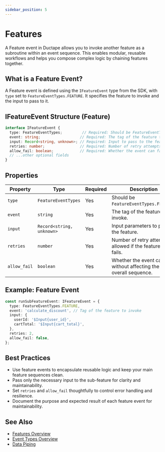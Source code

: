 ```yaml
---
sidebar_position: 5
---
```


# Features

A Feature event in Ductape allows you to invoke another feature as a subroutine within an event sequence. This enables modular, reusable workflows and helps you compose complex logic by chaining features together.

## What is a Feature Event?

A Feature event is defined using the `IFeatureEvent` type from the SDK, with `type` set to `FeatureEventTypes.FEATURE`. It specifies the feature to invoke and the input to pass to it.

## IFeatureEvent Structure (Feature)

```typescript
interface IFeatureEvent {
  type: FeatureEventTypes;         // Required: Should be FeatureEventTypes.FEATURE
  event: string;                  // Required: The tag of the feature to invoke
  input: Record<string, unknown>; // Required: Input to pass to the feature
  retries: number;                // Required: Number of retry attempts if the feature fails
  allow_fail: boolean;            // Required: Whether the event can fail without affecting the overall sequence
  // ...other optional fields
}
```

## Properties

| Property     | Type                      | Required | Description                                                                                       |
|--------------|---------------------------|----------|---------------------------------------------------------------------------------------------------|
| `type`       | `FeatureEventTypes`       | Yes      | Should be `FeatureEventTypes.FEATURE`.                                                            |
| `event`      | `string`                  | Yes      | The tag of the feature to invoke.                                                                 |
| `input`      | `Record<string, unknown>` | Yes      | Input parameters to pass to the feature.                                                          |
| `retries`    | `number`                  | Yes      | Number of retry attempts allowed if the feature event fails.                                      |
| `allow_fail` | `boolean`                 | Yes      | Whether the event can fail without affecting the overall sequence.                                |

## Example: Feature Event

```typescript
const runSubFeatureEvent: IFeatureEvent = {
  type: FeatureEventTypes.FEATURE,
  event: 'calculate_discount', // Tag of the feature to invoke
  input: {
    userId: '$Input{user_id}',
    cartTotal: '$Input{cart_total}',
  },
  retries: 2,
  allow_fail: false,
};
```

## Best Practices
- Use feature events to encapsulate reusable logic and keep your main feature sequences clean.
- Pass only the necessary input to the sub-feature for clarity and maintainability.
- Set `retries` and `allow_fail` thoughtfully to control error handling and resilience.
- Document the purpose and expected result of each feature event for maintainability.

## See Also
- [Features Overview](../../../getting-started.md)
- [Event Types Overview](/category/event-types)
- [Data Piping](../data-piping.md)


